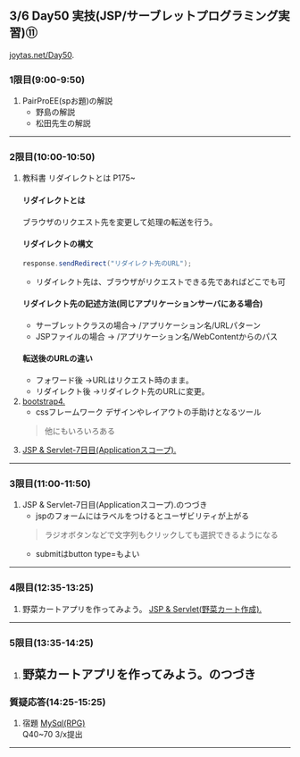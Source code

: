 ## 3/6 Day50 実技(JSP/サーブレットプログラミング実習)⑪
[joytas.net/Day50](https://joytas.net/%e8%a8%93%e7%b7%b4/day50).
### 1限目(9:00-9:50)
1. PairProEE(spお題)の解説
	- 野島の解説
	- 松田先生の解説
---
### 2限目(10:00-10:50)
1. 教科書 リダイレクトとは P175~
	#### リダイレクトとは
	ブラウザのリクエスト先を変更して処理の転送を行う。
	#### リダイレクトの構文
	~~~java
	response.sendRedirect("リダイレクト先のURL");
	~~~
	- リダイレクト先は、ブラウザがリクエストできる先であればどこでも可
	#### リダイレクト先の記述方法(同じアプリケーションサーバにある場合)
	- サーブレットクラスの場合→ /アプリケーション名/URLパターン
	- JSPファイルの場合 → /アプリケーション名/WebContentからのパス
	#### 転送後のURLの違い
	- フォワード後 →URLはリクエスト時のまま。
	- リダイレクト後 →リダイレクト先のURLに変更。
1. [bootstrap4.](https://joytas.net/programming/website/bootstrap4)  
	- cssフレームワーク
	デザインやレイアウトの手助けとなるツール
	> 他にもいろいろある
1. [JSP & Servlet-7日目(Applicationスコープ).](https://joytas.net/programming/jspservlet07)
---
### 3限目(11:00-11:50)
1. JSP & Servlet-7日目(Applicationスコープ).のつづき
	- jspのフォームにはラベルをつけるとユーザビリティが上がる
	> ラジオボタンなどで文字列もクリックしても選択できるようになる
	- submitはbutton type=もよい
---
### 4限目(12:35-13:25)
1. 野菜カートアプリを作ってみよう。
	[JSP & Servlet(野菜カート作成).](https://joytas.net/programming/vegecart)
---
### 5限目(13:35-14:25)
1. 野菜カートアプリを作ってみよう。のつづき
	---
### 質疑応答(14:25-15:25)
1. 宿題
[MySql(RPG)](https://joytas.net/programming/mysql/mysql_rpg)  
Q40~70 3/x提出
----
